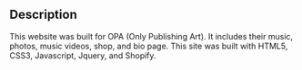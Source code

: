 ## Description
This website was built for OPA (Only Publishing Art). It includes their music, photos, music videos, shop, and bio page. This site was built with HTML5, CSS3, Javascript, Jquery, and Shopify.
